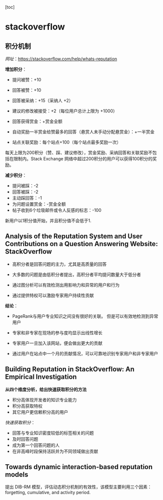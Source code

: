 [toc]

# stackoverflow

## 积分机制

*网址*：https://stackoverflow.com/help/whats-reputation

**增加积分**：

- 提问被赞：+10
- 回答被赞：+10
- 回答被采纳：+15（采纳人 +2）
- 建议的修改被接受：+2（每位用户总计上限为 +1000）

- 回答获得赏金：+赏金全额
- 自动奖励一半赏金给赞最多的回答（悬赏人未手动分配悬赏金）：+一半赏金

- 站点关联奖励：每个站点+100（每个站点最多奖励一次）

每天上限为200积分（赞、踩、建议修改），赏金奖励、采纳回答和关联奖励不包括在限制内。Stack Exchange 网络中超过200积分的用户可以获得100积分的奖励。

**减少积分**：

- 提问被踩：-2
- 回答被踩：-2
- 主动踩回答：-1
- 为问题设置赏金：-赏金全额
- 帖子收到6个垃圾邮件或令人反感的标志：-100

新用户以1积分值开始，并且积分值不会低于1.

## Analysis of the Reputation System and User Contributions on a Question Answering Website: StackOverflow
- 高积分者是回答问题的主力，尤其是高质量的回答
- 大多数的问题是由低积分者提出，高积分者平均提问数量大于低分者
- 通过图分析可以有效检测出用影响力和异常的用户和行为

- 通过提供特权可以激励专家用户持续性贡献

**结论**：

- PageRank与用户专业知识之间没有很好的关联。 但是可以有效地检测到异常用户

- 专家和非专家在现场的参与度均显示出线性增长

- 专家用户一旦加入该网站，便会做出更大的贡献

- 通过用户在站点中一个月的贡献情况，可以可靠地识别专家用户和非专家用户

## Building Reputation in StackOverflow: An Empirical Investigation

**从四个维度分析，给出快速获取积分的方法**

- 积分高体现开发者的知识专业能力
- 积分高获取特权
- 其它用户更信赖积分高的用户

*快速获取积分*：

- 回答与专业知识密度较低的标签相关的问题
- 及时回答问题
- 成为第一个回答问题的人
- 在非高峰时段保持活跃并为不同领域做出贡献

## Towards dynamic interaction-based reputation models

提出 DIB-RM 模型，评估动态积分机制的有效性，该模型主要利用三个因素：forgetting, cumulative, and activity period.